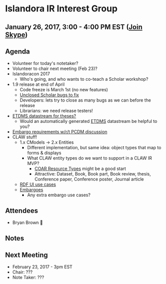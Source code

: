 # Islandora IR Interest Group
## January 26, 2017, 3:00 - 4:00 PM EST ([Join Skype](https://join.skype.com/qopMbhd7Ksxb))

## Agenda
* Volunteer for today's notetaker?
* Volunteer to chair next meeting (Feb 23)?
* Islandoracon 2017
  * Who's going, and who wants to co-teach a Scholar workshop?
* 1.9 release at end of April
  * Code freeze is March 1st (no new features)
  * [Unclosed Scholar bugs to fix](https://jira.duraspace.org/issues/?jql=project%20%3D%20ISLANDORA%20AND%20issuetype%20%3D%20Bug%20AND%20status%20in%20(Open%2C%20%22In%20Progress%22%2C%20Reopened%2C%20%22In%20Review%22)%20AND%20component%20%3D%20%22Scholar%20Module%22)
  * Developers: lets try to close as many bugs as we can before the release
  * Librarians: we need release testers!
* [ETDMS datastream for theses?](https://jira.duraspace.org/browse/ISLANDORA-1847)
  * Would an automatically generated [ETDMS](https://sites.google.com/a/ndltd.org/ndltd/standards/metadata#encodings.marc) datastream be helpful to you?
* [Embargo requirements w/r/t PCDM discussion](https://github.com/duraspace/pcdm/issues/70)
* CLAW stuff!
  * 1.x CModels -> 2.x Entities
    * Different implementation, but same idea: object types that map to forms & displays
    * What CLAW entity types do we want to support in a CLAW IR MVP?
      * [COAR Resource Types](https://www.coar-repositories.org/activities/repository-interoperability/ig-controlled-vocabularies-for-repository-assets/coar-vocabularies/deliverables/) might be a good start
      * Attractive: Dataset, Book, Book part, Book review, thesis, Conference paper, Conference poster, Journal article
  * [RDF UI use cases](https://groups.google.com/forum/#!topic/islandora/x2UaNrCElzo)
  * [Embargoes](https://github.com/duraspace/pcdm/issues/70)
    * Any extra embargo use cases?


## Attendees
* Bryan Brown :chicken:

## Notes

## Next Meeting
* February 23, 2017 - 3pm EST
* Chair: ???
* Note Taker: ???
